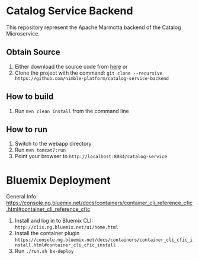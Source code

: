 # Catalog Service Backend
This repository represent the Apache Marmotta backend of the Catalog Microservice.


## Obtain Source

1. Either download the source code from [here](https://github.com/nimble-platform/catalog-service-backend) or
1. Clone the project with the command: `git clone --recursive https://github.com/nimble-platform/catalog-service-backend`

## How to build

1. Run `mvn clean install` from the command line

## How to run

1. Switch to the webapp directory
1. Run `mvn tomcat7:run`
1. Point your browser to `http://localhost:8084/catalog-service`

# Bluemix Deployment

General Info: https://console.ng.bluemix.net/docs/containers/container_cli_reference_cfic.html#container_cli_reference_cfic

1. Install and log in to Bluemix CLI: `http://clis.ng.bluemix.net/ui/home.html`
2. Install the container plugin `https://console.ng.bluemix.net/docs/containers/container_cli_cfic_install.html#container_cli_cfic_install`
3. Run `./run.sh bx-deploy`
